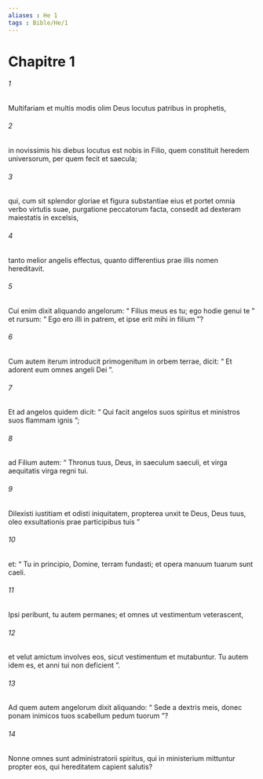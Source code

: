 ```yaml
---
aliases : He 1
tags : Bible/He/1
---
```


# Chapitre 1

###### 1
Multifariam et multis modis olim Deus locutus patribus in prophetis, 
###### 2
in novissimis his diebus locutus est nobis in Filio, quem constituit heredem universorum, per quem fecit et saecula; 
###### 3
qui, cum sit splendor gloriae et figura substantiae eius et portet omnia verbo virtutis suae, purgatione peccatorum facta, consedit ad dexteram maiestatis in excelsis, 
###### 4
tanto melior angelis effectus, quanto differentius prae illis nomen hereditavit.
###### 5
Cui enim dixit aliquando angelorum: “ Filius meus es tu; ego hodie genui te ” et rursum: “ Ego ero illi in patrem, et ipse erit mihi in filium ”?
###### 6
Cum autem iterum introducit primogenitum in orbem terrae, dicit: “ Et adorent eum omnes angeli Dei ”.
###### 7
Et ad angelos quidem dicit: “ Qui facit angelos suos spiritus et ministros suos flammam ignis ”;
###### 8
ad Filium autem: “ Thronus tuus, Deus, in saeculum saeculi, et virga aequitatis virga regni tui.
###### 9
Dilexisti iustitiam et odisti iniquitatem, propterea unxit te Deus, Deus tuus, oleo exsultationis prae participibus tuis ” 
###### 10
et: “ Tu in principio, Domine, terram fundasti; et opera manuum tuarum sunt caeli.
###### 11
Ipsi peribunt, tu autem permanes; et omnes ut vestimentum veterascent,
###### 12
et velut amictum involves eos, sicut vestimentum et mutabuntur. Tu autem idem es, et anni tui non deficient ”.
###### 13
Ad quem autem angelorum dixit aliquando: “ Sede a dextris meis, donec ponam inimicos tuos scabellum pedum tuorum ”?
###### 14
Nonne omnes sunt administratorii spiritus, qui in ministerium mittuntur propter eos, qui hereditatem capient salutis?

